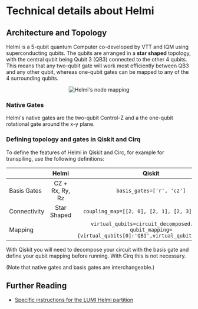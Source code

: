 # Technical details about Helmi

## Architecture and Topology

Helmi is a 5-qubit quantum Computer co-developed by VTT and IQM using superconducting qubits. 
The qubits are arranged in a **star shaped** topology, with the central qubit being Qubit 3 (QB3) connected to the other 4 qubits. 
This means that any two-qubit gate will work most efficiently between QB3 and any other qubit, 
whereas one-qubit gates can be mapped to any of the 4 surrounding qubits. 

<p align="center">
    <img src="../../../../img/helmi_mapping.png" alt="Helmi's node mapping">
</p>

### Native Gates

Helmi's native gates are the two-qubit Control-Z and a the one-qubit rotational gate around the x-y plane. 

### Defining topology and gates in Qiskit and Cirq

To define the features of Helmi in Qiskit and Circ, for example for transpiling, use the following definitions:


|              |      Helmi      |                                                   Qiskit                                                   |                                 Cirq                                 |
|--------------|:---------------:|:----------------------------------------------------------------------------------------------------------:|:--------------------------------------------------------------------:|
| Basis Gates  | CZ + Rx, Ry, Rz |                                          `basis_gates=['r', 'cz']`                                         |   `NATIVE_GATES=ops.PhasedXPowGate, ops.XPowGate, ops.YPowGate, ops.CZPowGate()`  |
| Connectivity | Star Shaped     |                                     `coupling_map=[[2, 0], [2, 1], [2, 3], [2, 4]]`                                     |                  `CONNECTIVITY=({1, 3}, {2, 3}, {4, 3}, {5, 3})`                  |
| Mapping      |                 | `virtual_qubits=circuit_decomposed.qubits`<br>`qubit_mapping={virtual_qubits[0]:'QB1',virtual_qubits[1]:'QB3'}` | Dictionary `qubit_mapping={'NamedQubit1':'QB1','NamedQubit2':'QB3'}` |


With Qiskit you will need to decompose your circuit with the basis gate and define your qubit mapping before running. With Cirq this is not necessary. 


(Note that native gates and basis gates are interchangeable.)


## Further Reading

* [Specific instructions for the LUMI Helmi partition](../fiqci-partition/)




